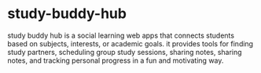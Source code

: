 # study-buddy-hub
study buddy hub is a social learning web apps that connects students based on subjects, interests, or academic goals. it provides tools for finding study partners, scheduling group study sessions, sharing notes, sharing notes, and tracking personal progress in a fun and motivating way.
